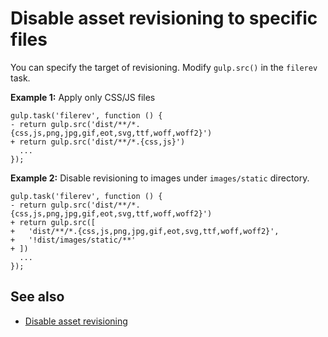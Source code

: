 # Disable asset revisioning to specific files

You can specify the target of revisioning.
Modify `gulp.src()` in the `filerev` task.

**Example 1:** Apply only CSS/JS files

```
gulp.task('filerev', function () {
- return gulp.src('dist/**/*.{css,js,png,jpg,gif,eot,svg,ttf,woff,woff2}')
+ return gulp.src('dist/**/*.{css,js}')
  ...
});
```

**Example 2:** Disable revisioning to images under `images/static` directory.

```
gulp.task('filerev', function () {
- return gulp.src('dist/**/*.{css,js,png,jpg,gif,eot,svg,ttf,woff,woff2}')
+ return gulp.src([
+   'dist/**/*.{css,js,png,jpg,gif,eot,svg,ttf,woff,woff2}',
+   '!dist/images/static/**'
+ ])
  ...
});
```

## See also
- [Disable asset revisioning](disable-revisioning.md)
